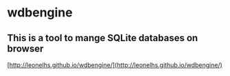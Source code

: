 # wdbengine

## This is a tool to mange SQLite databases on browser

[http://leonelhs.github.io/wdbengine/](http://leonelhs.github.io/wdbengine/)
